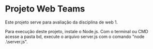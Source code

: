 # Projeto Web Teams
Este projeto serve para avaliação da disciplina de web 1.


Para execução deste projeto, instale o Node.js. Com o terminal ou CMD acesse a pasta bd,
execute o arquivo server.js com o comando "node .\server.js".

